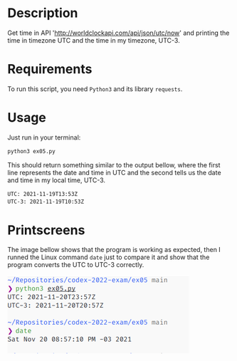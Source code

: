 # Description

Get time in API 'http://worldclockapi.com/api/json/utc/now' and printing the time in timezone UTC and the time in my timezone, UTC-3.

# Requirements

To run this script, you need `Python3` and its library `requests`.

# Usage

Just run in your terminal:

~~~sh
python3 ex05.py
~~~

This should return something similar to the output bellow, where the first line represents the date and time in UTC and the
second tells us the date and time in my local time, UTC-3.

~~~sh
UTC: 2021-11-19T13:53Z
UTC-3: 2021-11-19T10:53Z
~~~

# Printscreens

The image bellow shows that the program is working as expected, then I runned the Linux command `date` just to compare it 
and show that the program converts the UTC to UTC-3 correctly.

![get](assets/get.png)

